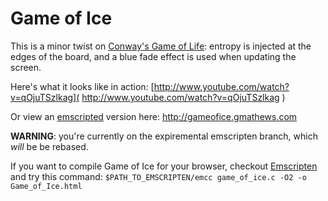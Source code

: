 Game of Ice
===========

This is a minor twist on [Conway's Game of Life](
http://en.wikipedia.org/wiki/Conway%27s_Game_of_Life ): entropy is injected at
the edges of the board, and a blue fade effect is used when updating the
screen.

Here's what it looks like in action:
[http://www.youtube.com/watch?v=qOjuTSzlkag](
http://www.youtube.com/watch?v=qOjuTSzlkag )

Or view an [emscripted]( https://github.com/kripken/emscripten ) version here:
<http://gameofice.gmathews.com>

**WARNING**: you're currently on the expiremental emscripten branch, which
*will* be be rebased.

If you want to compile Game of Ice for your browser, checkout [Emscripten](
https://github.com/kripken/emscripten ) and try this command:
`$PATH_TO_EMSCRIPTEN/emcc game_of_ice.c -O2 -o Game_of_Ice.html`

